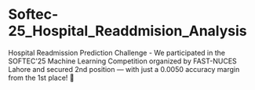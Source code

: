 # Softec-25_Hospital_Readdmision_Analysis
Hospital Readmission Prediction Challenge - We participated in the SOFTEC'25 Machine Learning Competition organized by FAST-NUCES Lahore and secured 2nd position — with just a 0.0050 accuracy margin from the 1st place! 🥈
